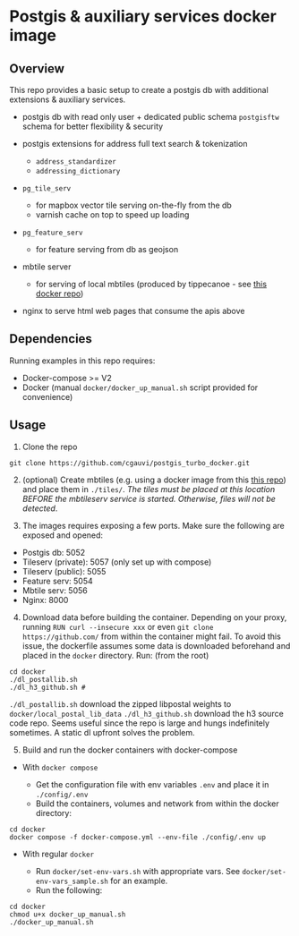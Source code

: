 
# Postgis & auxiliary services docker image

## Overview

This repo provides a basic setup to create a postgis db with additional extensions & auxiliary services. 

- postgis db with read only user + dedicated public schema `postgisftw` schema for better flexibility & security

- postgis extensions for address full text search & tokenization
    - `address_standardizer`
    - `addressing_dictionary`

- `pg_tile_serv`
    - for mapbox vector tile serving on-the-fly from the db
    - varnish cache on top to speed up loading

- `pg_feature_serv`
    - for feature serving from db as geojson

- mbtile server
    - for serving of local mbtiles (produced by tippecanoe - see [this docker repo](https://github.com/cgauvi/tippecanoe_docker))

- nginx to serve html web pages that consume the apis above

## Dependencies

Running examples in this repo requires:

- Docker-compose >= V2
- Docker (manual `docker/docker_up_manual.sh` script provided for convenience)


## Usage

1. Clone the repo

```
git clone https://github.com/cgauvi/postgis_turbo_docker.git
```

2. (optional) Create mbtiles (e.g. using a docker image from this [this repo](https://github.com/cgauvi/tippecanoe_docker)) and place them in `./tiles/`. _The tiles must be placed at this location BEFORE the mbtileserv service is started. Otherwise, files will not be detected_.



3. The images requires exposing a few ports. Make sure the following  are exposed and opened:

- Postgis db: 5052
- Tileserv (private): 5057 (only set up with compose)
- Tileserv (public): 5055
- Feature serv: 5054
- Mbtile serv: 5056
- Nginx: 8000 

4. Download data before building the container. Depending on your proxy, running `RUN curl --insecure xxx` or even `git clone https://github.com/` from within the container might fail. To avoid this issue, the dockerfile assumes some data is downloaded beforehand and placed in the `docker` directory. Run: (from the root)  

```{bash}
cd docker
./dl_postallib.sh
./dl_h3_github.sh # 
```

`./dl_postallib.sh` download the zipped libpostal weights to `docker/local_postal_lib_data`
`./dl_h3_github.sh` download the h3 source code repo. Seems useful since the repo is large and hungs indefinitely sometimes. A static dl upfront solves the problem.


5. Build and run the docker containers with docker-compose

- With `docker compose`

    - Get the configuration file with env variables `.env` and place it in `./config/.env`
    - Build the containers, volumes and network from within the docker directory:
```
cd docker
docker compose -f docker-compose.yml --env-file ./config/.env up
```


- With regular `docker`

    - Run `docker/set-env-vars.sh` with appropriate vars. See `docker/set-env-vars_sample.sh` for an example. 
    - Run the following:


```{bash}
cd docker
chmod u+x docker_up_manual.sh
./docker_up_manual.sh
```
